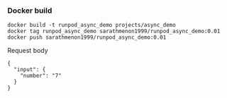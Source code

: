 ### Docker build

```
docker build -t runpod_async_demo projects/async_demo
docker tag runpod_async_demo sarathmenon1999/runpod_async_demo:0.01
docker push sarathmenon1999/runpod_async_demo:0.01
```

Request body

```
{
  "input": {
    "number": "7"
  }
}
```
